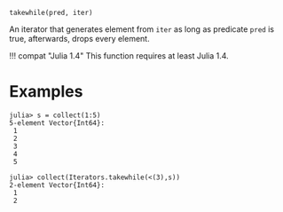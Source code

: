 ```
takewhile(pred, iter)
```

An iterator that generates element from `iter` as long as predicate `pred` is true, afterwards, drops every element.

!!! compat "Julia 1.4"
    This function requires at least Julia 1.4.


# Examples

```jldoctest
julia> s = collect(1:5)
5-element Vector{Int64}:
 1
 2
 3
 4
 5

julia> collect(Iterators.takewhile(<(3),s))
2-element Vector{Int64}:
 1
 2
```
